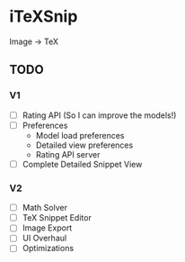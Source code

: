 # iTeXSnip

Image -> TeX

## TODO

### V1

- [ ] Rating API (So I can improve the models!)
- [ ] Preferences
    - Model load preferences
    - Detailed view preferences
    - Rating API server
- [ ] Complete Detailed Snippet View

### V2
- [ ] Math Solver
- [ ] TeX Snippet Editor
- [ ] Image Export
- [ ] UI Overhaul
- [ ] Optimizations
